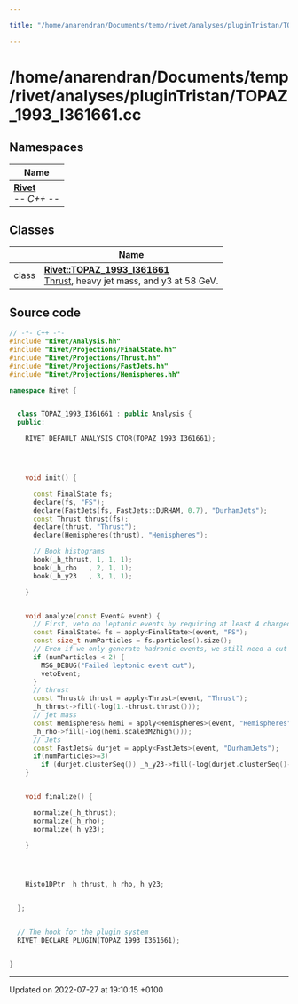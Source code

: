 ```yaml
---

title: "/home/anarendran/Documents/temp/rivet/analyses/pluginTristan/TOPAZ_1993_I361661.cc"

---
```


# /home/anarendran/Documents/temp/rivet/analyses/pluginTristan/TOPAZ_1993_I361661.cc



## Namespaces

| Name           |
| -------------- |
| **[Rivet](http://example.org/namespaces/namespacerivet/)** <br>-*- C++ -*-  |

## Classes

|                | Name           |
| -------------- | -------------- |
| class | **[Rivet::TOPAZ_1993_I361661](http://example.org/classes/classrivet_1_1topaz__1993__i361661/)** <br><a href="http://example.org/classes/classrivet_1_1thrust/">Thrust</a>, heavy jet mass, and y3 at 58 GeV.  |




## Source code

```cpp
// -*- C++ -*-
#include "Rivet/Analysis.hh"
#include "Rivet/Projections/FinalState.hh"
#include "Rivet/Projections/Thrust.hh"
#include "Rivet/Projections/FastJets.hh"
#include "Rivet/Projections/Hemispheres.hh"

namespace Rivet {


  class TOPAZ_1993_I361661 : public Analysis {
  public:

    RIVET_DEFAULT_ANALYSIS_CTOR(TOPAZ_1993_I361661);




    void init() {

      const FinalState fs;
      declare(fs, "FS");
      declare(FastJets(fs, FastJets::DURHAM, 0.7), "DurhamJets");
      const Thrust thrust(fs);
      declare(thrust, "Thrust");
      declare(Hemispheres(thrust), "Hemispheres");

      // Book histograms
      book(_h_thrust, 1, 1, 1);
      book(_h_rho   , 2, 1, 1);
      book(_h_y23   , 3, 1, 1);

    }


    void analyze(const Event& event) {
      // First, veto on leptonic events by requiring at least 4 charged FS particles
      const FinalState& fs = apply<FinalState>(event, "FS");
      const size_t numParticles = fs.particles().size();
      // Even if we only generate hadronic events, we still need a cut on numCharged >= 2.
      if (numParticles < 2) {
        MSG_DEBUG("Failed leptonic event cut");
        vetoEvent;
      }
      // thrust
      const Thrust& thrust = apply<Thrust>(event, "Thrust");
      _h_thrust->fill(-log(1.-thrust.thrust()));
      // jet mass
      const Hemispheres& hemi = apply<Hemispheres>(event, "Hemispheres");
      _h_rho->fill(-log(hemi.scaledM2high()));
      // Jets
      const FastJets& durjet = apply<FastJets>(event, "DurhamJets");
      if(numParticles>=3)
        if (durjet.clusterSeq()) _h_y23->fill(-log(durjet.clusterSeq()->exclusive_ymerge_max(2)));
    }


    void finalize() {

      normalize(_h_thrust);
      normalize(_h_rho);
      normalize(_h_y23); 

    }




    Histo1DPtr _h_thrust,_h_rho,_h_y23;


  };


  // The hook for the plugin system
  RIVET_DECLARE_PLUGIN(TOPAZ_1993_I361661);


}
```


-------------------------------

Updated on 2022-07-27 at 19:10:15 +0100
